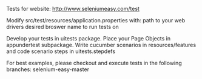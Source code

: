 Tests for website:
http://www.seleniumeasy.com/test

Modify src/test/resources/application.properties with:
 path to your web drivers
 desired broswer name to run tests on

Develop your tests in uitests package. Place your Page Objects in appundertest subpackage.
Write cucumber scenarios in resources/features and code scenario steps in uitests.stepdefs

For best examples, please checkout and execute tests in the following branches:
selenium-easy-master
